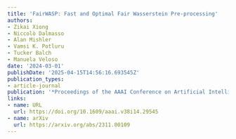 ```yaml
---
title: 'FairWASP: Fast and Optimal Fair Wasserstein Pre-processing'
authors:
- Zikai Xiong
- Niccolò Dalmasso
- Alan Mishler
- Vamsi K. Potluru
- Tucker Balch
- Manuela Veloso
date: '2024-03-01'
publishDate: '2025-04-15T14:56:16.693545Z'
publication_types:
- article-journal
publication: '*Proceedings of the AAAI Conference on Artificial Intelligence*'
links:
- name: URL
  url: https://doi.org/10.1609/aaai.v38i14.29545
- name: arXiv
  url: https://arxiv.org/abs/2311.00109
---
```

